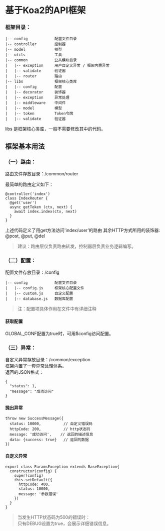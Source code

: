 基于Koa2的API框架
====================

### 框架目录：
~~~
|-- config            配置文件目录
|-- controller        控制器
|-- model             模型
|-- utils             工具  
|-- common            公共模块目录
|   |-- exception     用户自定义异常 / 框架内置异常
|   |-- validate      验证器
|   |-- router        路由
|-- libs              框架核心类库
|   |-- config        配置
|   |-- decorator     装饰器
|   |-- exception     异常处理
|   |-- middleware    中间件
|   |-- model         模型
|   |-- token         Token令牌
|   |-- validate      验证器
~~~
libs 是框架核心类库，一般不需要修改其中的代码。

## 框架基本用法
### （一）路由：
路由文件存放目录：/common/router  

最简单的路由定义如下：
```
@controller('index')
class IndexRouter {
  @get('user')
  async getToken (ctx, next) {
    await index.index(ctx, next)
  }
}
```
上述代码定义了用get方法访问'index/user'的路由
其余HTTP方式所用的装饰器: @post, @put, @del

> 建议：路由层仅负责路由转发，控制器层负责业务逻辑编写。


### （二）配置：
配置文件存放目录：/config
```
|-- config            配置文件目录
|   |-- config.js     框架核心配置文件
|   |-- custom.js     自定义配置
|   |-- database.js   数据库配置
```
> 注：配置项具体作用在文件中有详细注释

#### 获取配置
GLOBAL_CONF配置为true时，可用$config访问配置。


### （三）异常：
自定义异常存放目录：/common/exception  
框架内置了一套异常处理体系。  
返回的JSON格式：
```
{
  "status": 1,
  "message": "成功访问"
}
```

#### 抛出异常
```
throw new SuccessMessage({
  status: 10000,          // 自定义错误码
  httpCode: 200,          // http状态码
  message: '成功访问',    // 返回的描述信息
  data: {success: true}   // 返回的数据
})
```

#### 自定义异常
```
export class ParamsException extends BaseException{
  constructor(config) {
    super(config)
    this.setDefault({
      httpCode: 400,
      status: 10000,
      message: '参数错误'
    })
  }
}
```
> 当发生HTTP状态码为500的错误时：  
只有DEBUG设置为true，会展示详细错误信息。
